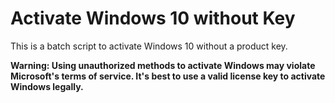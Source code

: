 # Activate Windows 10 without Key

This is a batch script to activate Windows 10 without a product key.

**Warning: Using unauthorized methods to activate Windows may violate Microsoft's terms of service. It's best to use a valid license key to activate Windows legally.**
